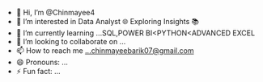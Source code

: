 - 👋 Hi, I’m @Chinmayee4
- 👀 I’m interested in Data Analyst 🌐 Exploring Insights 📚
- 🌱 I’m currently learning ...SQL,POWER BI<PYTHON<ADVANCED EXCEL
- 💞️ I’m looking to collaborate on ...
- 📫 How to reach me ...chinmayeebarik07@gmail.com
- 😄 Pronouns: ...
- ⚡ Fun fact: ...

<!---
Chinmayee4/Chinmayee4 is a ✨ special ✨ repository because its `README.md` (this file) appears on your GitHub profile.
You can click the Preview link to take a look at your changes.
--->
